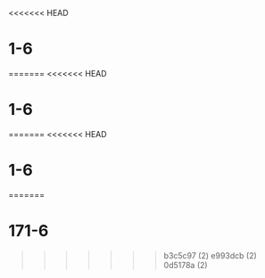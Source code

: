 <<<<<<< HEAD
# 1-6
=======
<<<<<<< HEAD
# 1-6
=======
<<<<<<< HEAD
# 1-6
=======
# 171-6
>>>>>>> b3c5c97 (2)
>>>>>>> e993dcb (2)
>>>>>>> 0d5178a (2)
